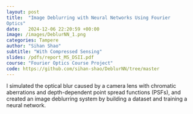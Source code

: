 ```yaml
---
layout: post
title:  "Image Deblurring with Neural Networks Using Fourier
Optics"
date:   2024-12-06 22:20:59 +00:00
image: /images/DeblurNN_1.png
categories: Tampere
author: "Sihan Shao"
subtitle: "With Compressed Sensing"
slides: /pdfs/report_MS_DSII.pdf
course: "Fourier Optics Course Project"
code: https://github.com/sihan-shao/DeblurNN/tree/master
---
```


I simulated the optical blur caused by a camera lens with chromatic aberrations and depth-dependent point spread functions (PSFs), and created an image deblurring system by building a dataset and training a neural network.
